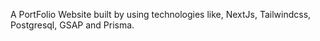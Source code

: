 A PortFolio Website built by using technologies like, NextJs, Tailwindcss, Postgresql, GSAP and Prisma.
